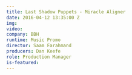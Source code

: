 ```yaml
---
title: Last Shadow Puppets - Miracle Aligner
date: 2016-04-12 13:35:00 Z
img: 
video: 
company: BBH
runtime: Music Promo
director: Saam Farahmand
producers: Dan Keefe
role: Production Manager
is-featured: 
---
```


